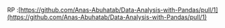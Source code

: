RP :[https://github.com/Anas-Abuhatab/Data-Analysis-with-Pandas/pull/1](https://github.com/Anas-Abuhatab/Data-Analysis-with-Pandas/pull/1)